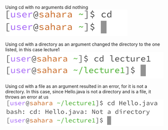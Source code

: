 Using cd with no arguments did nothing
![Image](ss1.png)

Using cd with a directory as an argument changed the directory to the one listed, in this case lecture1
![Image](ss2.png)

Using cd with a file as an argument resulted in an error, for it is not a directory. In this case, since Hello.java is not a directory and is a file, it throws an error at us
![Image](ss3.png)
